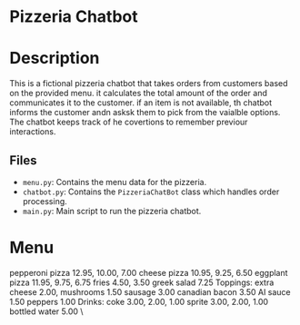 # Pizzeria Chatbot


# Description 
This is a fictional pizzeria chatbot that takes orders from customers based on the provided menu. it calculates the total amount of the order and communicates it to the customer. if an item is not available, th chatbot informs the customer andn asksk them to pick from the vaialble options. The chatbot keeps track of he covertions to remember previour interactions.

## Files

- `menu.py`: Contains the menu data for the pizzeria.
- `chatbot.py`: Contains the `PizzeriaChatBot` class which handles order processing.
- `main.py`: Main script to run the pizzeria chatbot.

# Menu 
pepperoni pizza  12.95, 10.00, 7.00 
cheese pizza   10.95, 9.25, 6.50 
eggplant pizza   11.95, 9.75, 6.75 
fries 4.50, 3.50 
greek salad 7.25 
Toppings: 
extra cheese 2.00, 
mushrooms 1.50 
sausage 3.00 
canadian bacon 3.50 
AI sauce 1.50 
peppers 1.00 
Drinks: 
coke 3.00, 2.00, 1.00 
sprite 3.00, 2.00, 1.00 
bottled water 5.00 \

